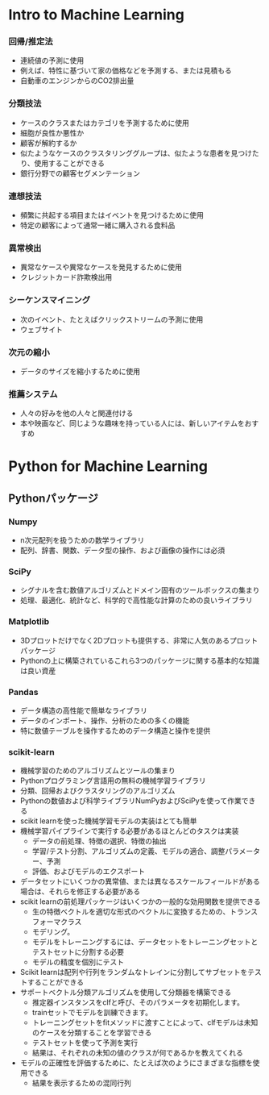 # Intro to Machine Learning
### 回帰/推定法
* 連続値の予測に使用
* 例えば、特性に基づいて家の価格などを予測する、または見積もる
* 自動車のエンジンからのCO2排出量

### 分類技法
* ケースのクラスまたはカテゴリを予測するために使用
* 細胞が良性か悪性か
* 顧客が解約するか
* 似たようなケースのクラスタリンググループは、似たような患者を見つけたり、使用することができる
* 銀行分野での顧客セグメンテーション

### 連想技法
* 頻繁に共起する項目またはイベントを見つけるために使用
* 特定の顧客によって通常一緒に購入される食料品

### 異常検出
* 異常なケースや異常なケースを発見するために使用
* クレジットカード詐欺検出用

### シーケンスマイニング
* 次のイベント、たとえばクリックストリームの予測に使用
* ウェブサイト

### 次元の縮小
* データのサイズを縮小するために使用

### 推薦システム
* 人々の好みを他の人々と関連付ける
* 本や映画など、同じような趣味を持っている人には、新しいアイテムをおすすめ

# Python for Machine Learning

## Pythonパッケージ
### Numpy
* n次元配列を扱うための数学ライブラリ
* 配列、辞書、関数、データ型の操作、および画像の操作には必須

### SciPy
* シグナルを含む数値アルゴリズムとドメイン固有のツールボックスの集まり
* 処理、最適化、統計など、科学的で高性能な計算のための良いライブラリ

### Matplotlib
* 3Dプロットだけでなく2Dプロットも提供する、非常に人気のあるプロットパッケージ
* Pythonの上に構築されているこれら3つのパッケージに関する基本的な知識は良い資産

### Pandas
* データ構造の高性能で簡単なライブラリ
* データのインポート、操作、分析のための多くの機能
* 特に数値テーブルを操作するためのデータ構造と操作を提供

### scikit-learn
* 機械学習のためのアルゴリズムとツールの集まり
* Pythonプログラミング言語用の無料の機械学習ライブラリ
* 分類、回帰およびクラスタリングのアルゴリズム
* Pythonの数値および科学ライブラリNumPyおよびSciPyを使って作業できる
* scikit learnを使った機械学習モデルの実装はとても簡単
* 機械学習パイプラインで実行する必要があるほとんどのタスクは実装
	* データの前処理、特徴の選択、特徴の抽出
	* 学習/テスト分割、アルゴリズムの定義、モデルの適合、調整パラメーター、予測
	* 評価、およびモデルのエクスポート
* データセットにいくつかの異常値、または異なるスケールフィールドがある場合は、それらを修正する必要がある
* scikit learnの前処理パッケージはいくつかの一般的な効用関数を提供できる
	* 生の特徴ベクトルを適切な形式のベクトルに変換するための、トランスフォーマクラス
	* モデリング。
	* モデルをトレーニングするには、データセットをトレーニングセットとテストセットに分割する必要
	* モデルの精度を個別にテスト
* Scikit learnは配列や行列をランダムなトレインに分割してサブセットをテストすることができる
* サポートベクトル分類アルゴリズムを使用して分類器を構築できる
	* 推定器インスタンスをclfと呼び、そのパラメータを初期化します。
	* trainセットでモデルを訓練できます。
	* トレーニングセットをfitメソッドに渡すことによって、clfモデルは未知のケースを分類することを学習できる
	* テストセットを使って予測を実行
	* 結果は、それぞれの未知の値のクラスが何であるかを教えてくれる
* モデルの正確性を評価するために、たとえば次のようにさまざまな指標を使用できる
	* 結果を表示するための混同行列
